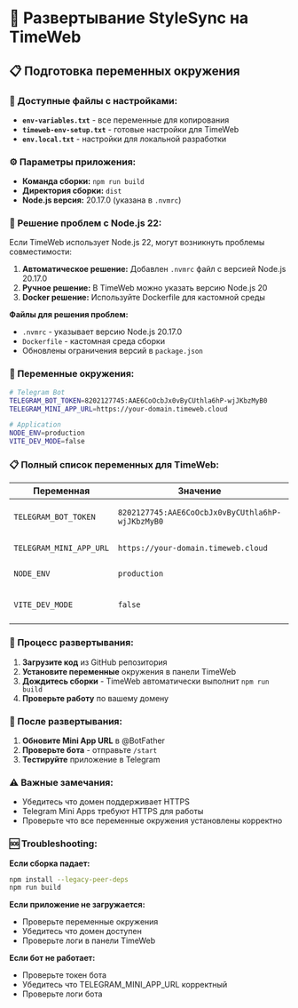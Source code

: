 # 🚀 Развертывание StyleSync на TimeWeb

## 📋 Подготовка переменных окружения

### 📄 Доступные файлы с настройками:
- **`env-variables.txt`** - все переменные для копирования
- **`timeweb-env-setup.txt`** - готовые настройки для TimeWeb
- **`env.local.txt`** - настройки для локальной разработки

### ⚙️ Параметры приложения:
- **Команда сборки:** `npm run build`
- **Директория сборки:** `dist`
- **Node.js версия:** 20.17.0 (указана в `.nvmrc`)

### 🔧 Решение проблем с Node.js 22:
Если TimeWeb использует Node.js 22, могут возникнуть проблемы совместимости:

1. **Автоматическое решение:** Добавлен `.nvmrc` файл с версией Node.js 20.17.0
2. **Ручное решение:** В TimeWeb можно указать версию Node.js 20
3. **Docker решение:** Используйте Dockerfile для кастомной среды

**Файлы для решения проблем:**
- `.nvmrc` - указывает версию Node.js 20.17.0
- `Dockerfile` - кастомная среда сборки
- Обновлены ограничения версий в `package.json`

### 🔧 Переменные окружения:

```bash
# Telegram Bot
TELEGRAM_BOT_TOKEN=8202127745:AAE6CoOcbJx0vByCUthla6hP-wjJKbzMyB0
TELEGRAM_MINI_APP_URL=https://your-domain.timeweb.cloud

# Application
NODE_ENV=production
VITE_DEV_MODE=false
```

### 📋 Полный список переменных для TimeWeb:

| Переменная | Значение | Описание |
|------------|----------|----------|
| `TELEGRAM_BOT_TOKEN` | `8202127745:AAE6CoOcbJx0vByCUthla6hP-wjJKbzMyB0` | Токен Telegram бота |
| `TELEGRAM_MINI_APP_URL` | `https://your-domain.timeweb.cloud` | URL вашего домена |
| `NODE_ENV` | `production` | Режим работы |
| `VITE_DEV_MODE` | `false` | Отключение режима разработки |

### 🔄 Процесс развертывания:

1. **Загрузите код** из GitHub репозитория
2. **Установите переменные** окружения в панели TimeWeb
3. **Дождитесь сборки** - TimeWeb автоматически выполнит `npm run build`
4. **Проверьте работу** по вашему домену

### 📱 После развертывания:

1. **Обновите Mini App URL** в @BotFather
2. **Проверьте бота** - отправьте `/start`
3. **Тестируйте** приложение в Telegram

### ⚠️ Важные замечания:

- Убедитесь что домен поддерживает HTTPS
- Telegram Mini Apps требуют HTTPS для работы
- Проверьте что все переменные окружения установлены корректно

### 🆘 Troubleshooting:

**Если сборка падает:**
```bash
npm install --legacy-peer-deps
npm run build
```

**Если приложение не загружается:**
- Проверьте переменные окружения
- Убедитесь что домен доступен
- Проверьте логи в панели TimeWeb

**Если бот не работает:**
- Проверьте токен бота
- Убедитесь что TELEGRAM_MINI_APP_URL корректный
- Проверьте логи бота

